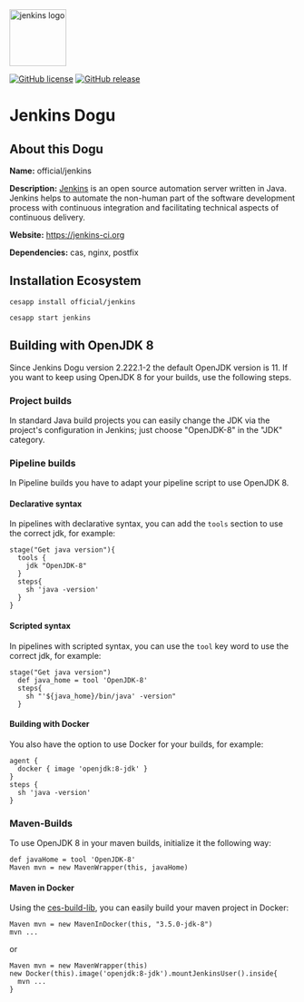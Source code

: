 <img src="https://cloudogu.com/images/dogus/jenkins.png" alt="jenkins logo" height="100px">


[![GitHub license](https://img.shields.io/github/license/cloudogu/jenkins.svg)](https://github.com/cloudogu/jenkins/blob/master/LICENSE)
[![GitHub release](https://img.shields.io/github/release/cloudogu/jenkins.svg)](https://github.com/cloudogu/jenkins/releases)

# Jenkins Dogu

## About this Dogu

**Name:** official/jenkins

**Description:** [Jenkins](https://en.wikipedia.org/wiki/Jenkins_(software)) is an open source automation server written in Java. Jenkins helps to automate the non-human part of the software development process with continuous integration and facilitating technical aspects of continuous delivery.

**Website:** https://jenkins-ci.org

**Dependencies:** cas, nginx, postfix

## Installation Ecosystem
```
cesapp install official/jenkins

cesapp start jenkins
```

## Building with OpenJDK 8

Since Jenkins Dogu version 2.222.1-2 the default OpenJDK version is 11. If you want to keep using OpenJDK 8 for your builds, use the following steps.

### Project builds

In standard Java build projects you can easily change the JDK via the project's configuration in Jenkins; just choose "OpenJDK-8" in the "JDK" category.

### Pipeline builds

In Pipeline builds you have to adapt your pipeline script to use OpenJDK 8.

#### Declarative syntax

In pipelines with declarative syntax, you can add the `tools` section to use the correct jdk, for example:

```
stage("Get java version"){
  tools {
    jdk "OpenJDK-8"
  }
  steps{
    sh 'java -version'
  }
}
```

#### Scripted syntax

In pipelines with scripted syntax, you can use the `tool` key word to use the correct jdk, for example:

```
stage("Get java version")
  def java_home = tool 'OpenJDK-8'
  steps{
    sh "'${java_home}/bin/java' -version"
  }
```

#### Building with Docker

You also have the option to use Docker for your builds, for example:

```
agent {
  docker { image 'openjdk:8-jdk' }
}
steps {
  sh 'java -version'
}
```

### Maven-Builds

To use OpenJDK 8 in your maven builds, initialize it the following way:

```
def javaHome = tool 'OpenJDK-8'
Maven mvn = new MavenWrapper(this, javaHome)
```

#### Maven in Docker

Using the [ces-build-lib](https://github.com/cloudogu/ces-build-lib), you can easily build your maven project in Docker:

```
Maven mvn = new MavenInDocker(this, "3.5.0-jdk-8")
mvn ...
```
or
```
Maven mvn = new MavenWrapper(this)
new Docker(this).image('openjdk:8-jdk').mountJenkinsUser().inside{
  mvn ...
}
```
